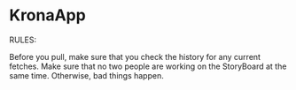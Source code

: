 # KronaApp

RULES:

Before you pull, make sure that you check the history for any current fetches. Make sure that no two people are working on the 
StoryBoard at the same time. Otherwise, bad things happen.
